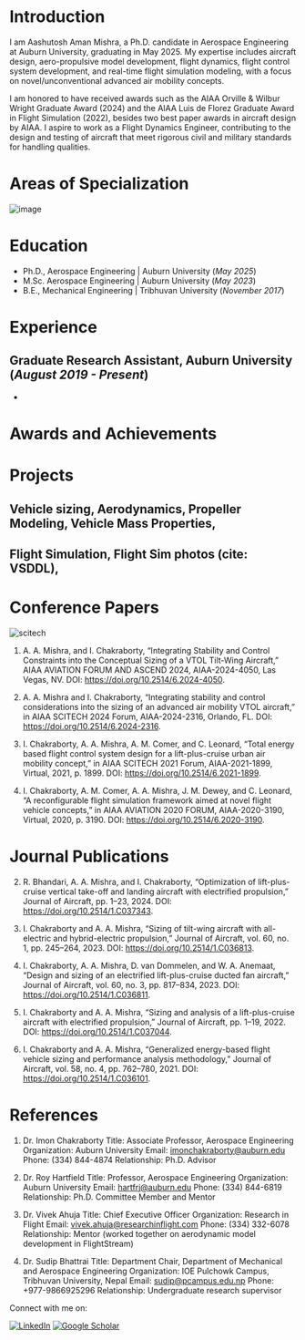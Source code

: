 # Introduction
I am Aashutosh Aman Mishra, a Ph.D. candidate in Aerospace Engineering at Auburn University, graduating in May 2025. 
My expertise includes aircraft design, aero-propulsive model development, flight dynamics, flight control system development, and real-time flight simulation modeling, with a focus on novel/unconventional advanced air mobility concepts. 

I am honored to have received awards such as the AIAA Orville & Wilbur Wright Graduate Award (2024) and the AIAA Luis de Florez Graduate Award in Flight Simulation (2022), besides two best paper awards in aircraft design by AIAA. I aspire to work as a Flight Dynamics Engineer, contributing to the design and testing of aircraft that meet rigorous civil and military standards for handling qualities.

# Areas of Specialization
![image](https://github.com/user-attachments/assets/63bccc98-b0d7-438c-a24c-e2251ad21d6d)



# Education
- Ph.D., Aerospace Engineering | Auburn University (_May 2025_)
- M.Sc. Aerospace Engineering | Auburn University (_May 2023_)
- B.E., Mechanical Engineering | Tribhuvan University (_November 2017_)

# Experience
**Graduate Research Assistant, Auburn University (_August 2019 - Present_)**
- 
-

# Awards and Achievements

# Projects
##  Vehicle sizing, Aerodynamics, Propeller Modeling, Vehicle Mass Properties, 
##  Flight Simulation, Flight Sim photos (cite: VSDDL), 



# Conference Papers

![scitech](https://github.com/user-attachments/assets/c02d8215-ef84-41a6-91fd-1d4934ba6fd0)

1. A. A. Mishra, and I. Chakraborty, “Integrating Stability and Control Constraints into the Conceptual Sizing of a VTOL Tilt-Wing Aircraft,”
   AIAA AVIATION FORUM AND ASCEND 2024, AIAA-2024-4050, Las Vegas, NV. DOI: https://doi.org/10.2514/6.2024-4050.

3. A. A. Mishra and I. Chakraborty, “Integrating stability and control considerations into the sizing of an
advanced air mobility VTOL aircraft,” in AIAA SCITECH 2024 Forum, AIAA-2024-2316, Orlando, FL. DOI: https://doi.org/10.2514/6.2024-2316.
      
8. I. Chakraborty, A. A. Mishra, A. M. Comer, and C. Leonard, “Total energy based flight control system
design for a lift-plus-cruise urban air mobility concept,” in AIAA SCITECH 2021 Forum,
AIAA-2021-1899, Virtual, 2021, p. 1899. DOI: https://doi.org/10.2514/6.2021-1899.

9. I. Chakraborty, A. M. Comer, A. A. Mishra, J. M. Dewey, and C. Leonard, “A reconfigurable flight
simulation framework aimed at novel flight vehicle concepts,” in AIAA AVIATION 2020 FORUM,
AIAA-2020-3190, Virtual, 2020, p. 3190. DOI: https://doi.org/10.2514/6.2020-3190.
   

# Journal Publications
   
2. R. Bhandari, A. A. Mishra, and I. Chakraborty, “Optimization of lift-plus-cruise vertical take-off and
landing aircraft with electrified propulsion,” Journal of Aircraft, pp. 1–23, 2024. DOI:
https://doi.org/10.2514/1.C037343.
       
4. I. Chakraborty and A. A. Mishra, “Sizing of tilt-wing aircraft with all-electric and hybrid-electric
propulsion,” Journal of Aircraft, vol. 60, no. 1, pp. 245–264, 2023. DOI: https://doi.org/10.2514/1.C036813.

5. I. Chakraborty, A. A. Mishra, D. van Dommelen, and W. A. Anemaat, “Design and sizing of an
electrified lift-plus-cruise ducted fan aircraft,” Journal of Aircraft, vol. 60, no. 3, pp. 817–834, 2023. DOI:
https://doi.org/10.2514/1.C036811.

6. I. Chakraborty and A. A. Mishra, “Sizing and analysis of a lift-plus-cruise aircraft with electrified
propulsion,” Journal of Aircraft, pp. 1–19, 2022. DOI: https://doi.org/10.2514/1.C037044.

7. I. Chakraborty and A. A. Mishra, “Generalized energy-based flight vehicle sizing and performance
analysis methodology,” Journal of Aircraft, vol. 58, no. 4, pp. 762–780, 2021. DOI:
https://doi.org/10.2514/1.C036101.


# References
1. Dr. Imon Chakraborty
Title: Associate Professor, Aerospace Engineering
Organization: Auburn University
Email: imonchakraborty@auburn.edu
Phone: (334) 844-4874
Relationship: Ph.D. Advisor 

2. Dr. Roy Hartfield
Title: Professor, Aerospace Engineering
Organization: Auburn University
Email: hartfrj@auburn.edu
Phone: (334) 844-6819
Relationship: Ph.D. Committee Member and Mentor

3. Dr. Vivek Ahuja
Title: Chief Executive Officer
Organization: Research in Flight
Email: vivek.ahuja@researchinflight.com
Phone: (334) 332-6078
Relationship: Mentor (worked together on aerodynamic model development in FlightStream)

4. Dr. Sudip Bhattrai
Title: Department Chair, Department of Mechanical and Aerospace Engineering
Organization: IOE Pulchowk Campus, Tribhuvan University, Nepal
Email: sudip@pcampus.edu.np
Phone: +977-9866925296
Relationship: Undergraduate research supervisor


Connect with me on:

[![LinkedIn](https://img.shields.io/badge/LinkedIn-0A66C2?style=for-the-badge&logo=linkedin&logoColor=white)](https://www.linkedin.com/in/mishra-aashutosh/)
[![Google Scholar](https://img.shields.io/badge/Google%20Scholar-4285F4?style=for-the-badge&logo=google-scholar&logoColor=white)](https://scholar.google.com/citations?user=m6qyYHgAAAAJ&hl=en)
